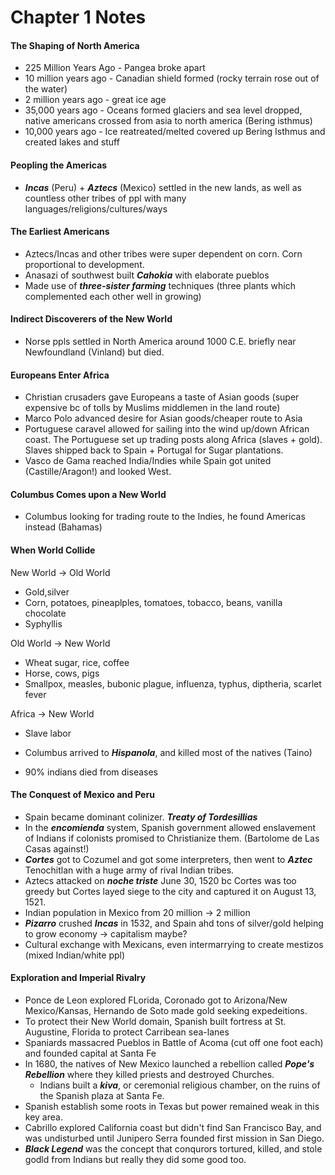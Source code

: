 # Chapter 1 Notes
#### The Shaping of North America
- 225 Million Years Ago - Pangea broke apart
- 10 million years ago - Canadian shield formed (rocky terrain rose out of the water)
- 2 million years ago - great ice age
- 35,000 years ago - Oceans formed glaciers and sea level dropped, native americans crossed from asia to north america (Bering isthmus)
- 10,000 years ago - Ice reatreated/melted covered up Bering Isthmus and created lakes and stuff
#### Peopling the Americas
- ***Incas*** (Peru) + ***Aztecs*** (Mexico) settled in the new lands, as well as countless other tribes of ppl with many languages/religions/cultures/ways
#### The Earliest Americans
- Aztecs/Incas and other tribes were super dependent on corn. Corn proportional to development.
- Anasazi of southwest built ***Cahokia*** with elaborate pueblos
- Made use of ***three-sister farming*** techniques (three plants which complemented each other well in growing)
#### Indirect Discoverers of the New World
- Norse ppls settled in North America around 1000 C.E. briefly near Newfoundland (Vinland) but died.
#### Europeans Enter Africa
- Christian crusaders gave Europeans a taste of Asian goods (super expensive bc of tolls by Muslims  middlemen in the land route)
- Marco Polo advanced desire for Asian goods/cheaper route to Asia
- Portuguese caravel allowed for sailing into the wind up/down African coast. The Portuguese set up trading posts along Africa (slaves + gold). Slaves shipped back to Spain + Portugal for Sugar plantations.
- Vasco de Gama reached India/Indies while Spain got united (Castille/Aragon!) and looked West.
#### Columbus Comes upon a New World
- Columbus looking for trading route to the Indies, he found Americas instead (Bahamas)
#### When World Collide
New World -> Old World
- Gold,silver
- Corn, potatoes, pineaplples, tomatoes, tobacco, beans, vanilla chocolate
- Syphyllis

Old World -> New World
- Wheat sugar, rice, coffee
- Horse, cows, pigs
- Smallpox, measles, bubonic plague, influenza, typhus, diptheria, scarlet fever

Africa -> New World
- Slave labor

- Columbus arrived to ***Hispanola***, and killed most of the natives (Taino)
- 90% indians died from diseases

#### The Conquest of Mexico and Peru
- Spain became dominant colinizer. ***Treaty of Tordesillias***
- In the ***encomienda*** system, Spanish government allowed enslavement of Indians if colonists promised to Christianize them. (Bartolome de Las Casas against!)
- ***Cortes*** got to Cozumel and got some interpreters, then went to ***Aztec*** Tenochitlan with a huge army of rival Indian tribes.
- Aztecs attacked on ***noche triste*** June 30, 1520 bc Cortes was too greedy but Cortes layed siege to the city and captured it on August 13, 1521.
- Indian population in Mexico from 20 million -> 2 million
- ***Pizarro*** crushed ***Incas*** in 1532, and Spain ahd tons of silver/gold helping to grow economy -> capitalism maybe?
- Cultural exchange with Mexicans, even intermarrying to create mestizos (mixed Indian/white ppl)

#### Exploration and Imperial Rivalry
- Ponce de Leon explored FLorida, Coronado got to Arizona/New Mexico/Kansas, Hernando de Soto made gold seeking expedeitions.
- To protect their New World domain, Spanish built fortress at St. Augustine, Florida to protect Carribean sea-lanes
- Spaniards massacred Pueblos in Battle of Acoma (cut off one foot each) and founded capital at Santa Fe
- In 1680, the natives of New Mexico launched a rebellion called ***Pope's Rebellion*** where they killed priests and destroyed Churches.
    - Indians built a ***kiva***, or ceremonial religious chamber, on the ruins of the Spanish plaza at Santa Fe.
- Spanish establish some roots in Texas but power remained weak in this key area.
- Cabrillo explored California coast but didn't find San Francisco Bay, and was undisturbed until Junipero Serra founded first mission in San Diego.
- ***Black Legend*** was the concept that conqurors tortured, killed, and stole godld from Indians but really they did some good too.
